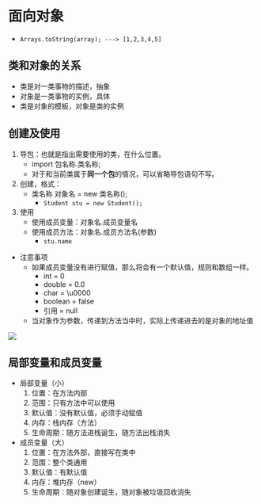 # 面向对象

* `Arrays.toString(array); ---> [1,2,3,4,5]`

## 类和对象的关系

* 类是对一类事物的描述，抽象
* 对象是一类事物的实例，具体
* 类是对象的模板，对象是类的实例

## 创建及使用

1. 导包：也就是指出需要使用的类，在什么位置。
   * import 包名称.类名称;
   * 对于和当前类属于**同一个包**的情况，可以省略导包语句不写。
2. 创建，格式：
   * 类名称 对象名 = new 类名称\(\);
     * `Student stu = new Student();`           
3. 使用
   * 使用成员变量：对象名.成员变量名
   * 使用成员方法：对象名.成员方法名\(参数\)
     * `stu.name`

* 注意事项
  * 如果成员变量没有进行赋值，那么将会有一个默认值，规则和数组一样。
    * int = 0
    * double = 0.0
    * char = \u0000
    * boolean = false
    * 引用 = null
  * 当对象作为参数，传递到方法当中时，实际上传递进去的是对象的地址值

![](../../.gitbook/assets/05-shi-yong-dui-xiang-lei-xing-zuo-wei-fang-fa-de-fan-hui-zhi-.png)

## 局部变量和成员变量

* 局部变量（小）
  1. 位置：在方法内部
  2. 范围：只有方法中可以使用
  3. 默认值：没有默认值，必须手动赋值
  4. 内存：栈内存（方法）
  5. 生命周期：随方法进栈诞生，随方法出栈消失 
* 成员变量（大）
  1. 位置：在方法外部，直接写在类中
  2. 范围：整个类通用
  3. 默认值：有默认值
  4. 内存：堆内存（new）
  5. 生命周期：随对象创建诞生，随对象被垃圾回收消失

